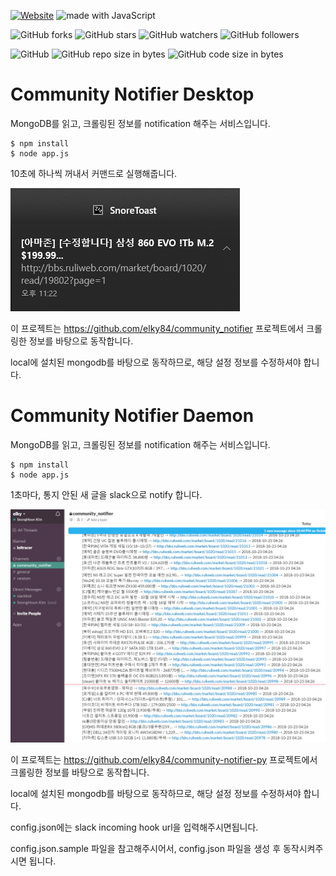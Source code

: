 [![Website](https://img.shields.io/website-up-down-green-red/http/shields.io.svg?label=elky-essay)](https://elky84.github.io)
<img src="https://img.shields.io/badge/made%20with-JavaScript-brightgreen.svg" alt="made with JavaScript">

![GitHub forks](https://img.shields.io/github/forks/elky84/community-notifier.svg?style=social&label=Fork)
![GitHub stars](https://img.shields.io/github/stars/elky84/community-notifier.svg?style=social&label=Stars)
![GitHub watchers](https://img.shields.io/github/watchers/elky84/community-notifier.svg?style=social&label=Watch)
![GitHub followers](https://img.shields.io/github/followers/elky84.svg?style=social&label=Follow)

![GitHub](https://img.shields.io/github/license/mashape/apistatus.svg)
![GitHub repo size in bytes](https://img.shields.io/github/repo-size/elky84/community-notifier.svg)
![GitHub code size in bytes](https://img.shields.io/github/languages/code-size/elky84/community-notifier.svg)

# Community Notifier Desktop
MongoDB를 읽고, 크롤링된 정보를 notification 해주는 서비스입니다.

```
$ npm install
$ node app.js
```

10초에 하나씩 꺼내서 커맨드로 실행해줍니다.

![desktop](./desktop.png)

이 프로젝트는 <https://github.com/elky84/community_notifier> 프로젝트에서 크롤링한 정보를 바탕으로 동작합니다.

local에 설치된 mongodb를 바탕으로 동작하므로, 해당 설정 정보를 수정하셔야 합니다.


# Community Notifier Daemon
MongoDB를 읽고, 크롤링된 정보를 notification 해주는 서비스입니다.

```
$ npm install
$ node app.js
```

1초마다, 통지 안된 새 글을 slack으로 notify 합니다.

![daemon](./daemon.png)

이 프로젝트는 <https://github.com/elky84/community-notifier-py> 프로젝트에서 크롤링한 정보를 바탕으로 동작합니다.

local에 설치된 mongodb를 바탕으로 동작하므로, 해당 설정 정보를 수정하셔야 합니다.

config.json에는 slack incoming hook url을 입력해주시면됩니다.

config.json.sample 파일을 참고해주시어서, config.json 파일을 생성 후 동작시켜주시면 됩니다.
